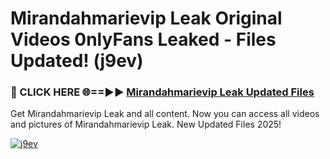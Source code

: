 # Mirandahmarievip Leak Original Videos 0nlyFans Leaked - Files Updated! (j9ev)

<h3>🔴 CLICK HERE 🌐==►► <a href="https://tinyurl.com/x26r9saj" rel="nofollow">Mirandahmarievip Leak Updated Files</a></h3>

Get Mirandahmarievip Leak and all content. Now you can access all videos and pictures of Mirandahmarievip Leak. New Updated Files 2025!

[![j9ev](https://i.imgur.com/LkgZPqh.gif)](https://tinyurl.com/x26r9saj)
